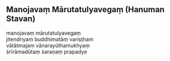 ## Manojavaṃ Mārutatulyavegaṃ (Hanuman Stavan)


manojavaṃ mārutatulyavegaṃ  
jitendriyaṃ buddhimatāṃ variṣṭham  
vātātmajaṃ vānarayūthamukhyaṃ  
śrīrāmadūtaṃ śaraṇaṃ prapadye


